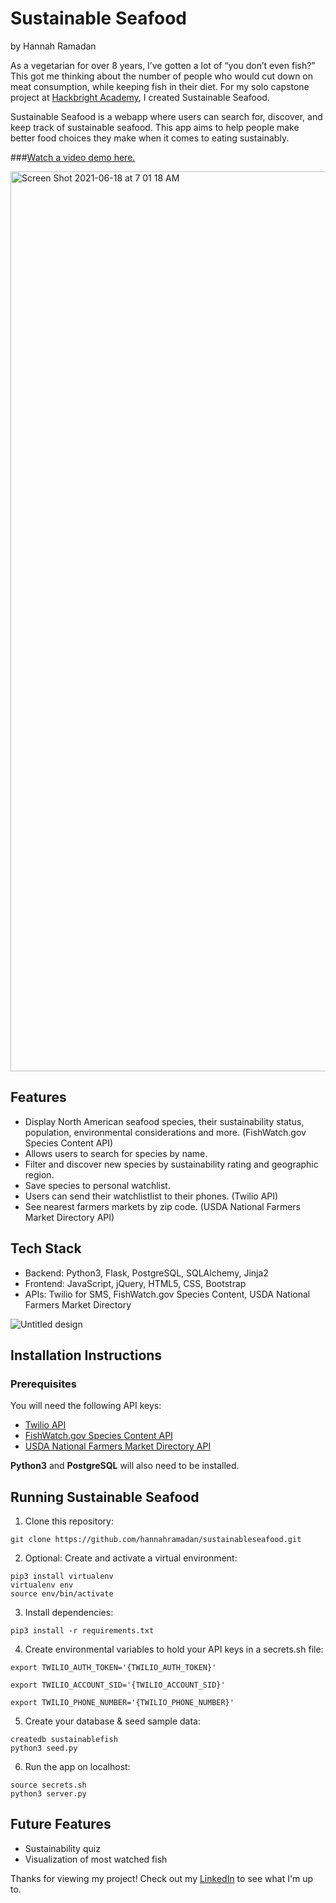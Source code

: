 # Sustainable Seafood
by Hannah Ramadan

As a vegetarian for over 8 years, I’ve gotten a lot of “you don’t even fish?” This got me thinking about the number of people who would cut down on meat consumption, while keeping fish in their diet. For my solo capstone project at [Hackbright Academy](https://hackbrightacademy.com/), I created Sustainable Seafood. 

Sustainable Seafood is a webapp where users can search for, discover, and keep track of sustainable seafood. This app aims to help people make better food choices they make when it comes to eating sustainably.

###[Watch a video demo here.](https://youtu.be/91JpZdBQ4m0)


<img width="1440" alt="Screen Shot 2021-06-18 at 7 01 18 AM" src="https://user-images.githubusercontent.com/76922290/122572858-01e20100-d003-11eb-8e1b-1eaaa585b2d5.png">

## Features
- Display North American seafood species, their sustainability status, population, environmental considerations and more. (FishWatch.gov Species Content API)
- Allows users to search for species by name.
- Filter and discover new species by sustainability rating and geographic region. 
- Save species to personal watchlist.
- Users can send their watchlistlist to their phones. (Twilio API)
- See nearest farmers markets by zip code. (USDA National Farmers Market Directory API)

## Tech Stack

- Backend: Python3, Flask, PostgreSQL, SQLAlchemy, Jinja2
- Frontend: JavaScript, jQuery, HTML5, CSS, Bootstrap
- APIs: Twilio for SMS, FishWatch.gov Species Content, USDA National Farmers Market Directory


![Untitled design](https://user-images.githubusercontent.com/76922290/122577291-76b73a00-d007-11eb-839d-f5051895bf08.png)

## Installation Instructions ##
### Prerequisites ###

You will need the following API keys:

- [Twilio API](https://www.twilio.com/docs/usage/api)
- [FishWatch.gov Species Content API](https://www.fishwatch.gov/developers)
- [USDA National Farmers Market Directory API](https://search.ams.usda.gov/farmersmarkets/v1/svcdesc.html)

**Python3** and **PostgreSQL** will also need to be installed.

## Running Sustainable Seafood ##

1. Clone this repository:

``` 
git clone https://github.com/hannahramadan/sustainableseafood.git 
```

2. Optional: Create and activate a virtual environment:

``` 
pip3 install virtualenv
virtualenv env
source env/bin/activate 
```

3. Install dependencies:

``` 
pip3 install -r requirements.txt 
```

4. Create environmental variables to hold your API keys in a secrets.sh file:

```
export TWILIO_AUTH_TOKEN='{TWILIO_AUTH_TOKEN}' 

export TWILIO_ACCOUNT_SID='{TWILIO_ACCOUNT_SID}' 

export TWILIO_PHONE_NUMBER='{TWILIO_PHONE_NUMBER}' 
```

5. Create your database & seed sample data:

```
createdb sustainablefish
python3 seed.py 
```

6. Run the app on localhost:

```
source secrets.sh
python3 server.py
```
## Future Features
- Sustainability quiz
- Visualization of most watched fish

Thanks for viewing my project! Check out my [LinkedIn](https://www.linkedin.com/in/hannahramadan/) to see what I'm up to.
